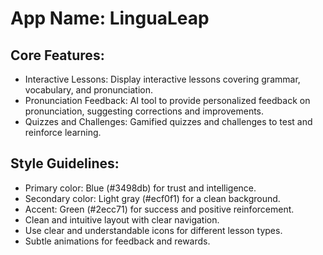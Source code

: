 # **App Name**: LinguaLeap

## Core Features:

- Interactive Lessons: Display interactive lessons covering grammar, vocabulary, and pronunciation.
- Pronunciation Feedback: AI tool to provide personalized feedback on pronunciation, suggesting corrections and improvements.
- Quizzes and Challenges: Gamified quizzes and challenges to test and reinforce learning.

## Style Guidelines:

- Primary color: Blue (#3498db) for trust and intelligence.
- Secondary color: Light gray (#ecf0f1) for a clean background.
- Accent: Green (#2ecc71) for success and positive reinforcement.
- Clean and intuitive layout with clear navigation.
- Use clear and understandable icons for different lesson types.
- Subtle animations for feedback and rewards.